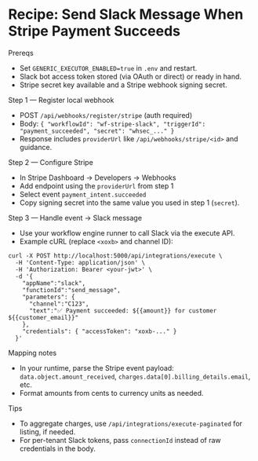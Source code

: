 # Recipe: Send Slack Message When Stripe Payment Succeeds

Prereqs

- Set `GENERIC_EXECUTOR_ENABLED=true` in `.env` and restart.
- Slack bot access token stored (via OAuth or direct) or ready in hand.
- Stripe secret key available and a Stripe webhook signing secret.

Step 1 — Register local webhook

- POST `/api/webhooks/register/stripe` (auth required)
- Body:
  `{ "workflowId": "wf-stripe-slack", "triggerId": "payment_succeeded", "secret": "whsec_..." }`
- Response includes `providerUrl` like `/api/webhooks/stripe/<id>` and guidance.

Step 2 — Configure Stripe

- In Stripe Dashboard → Developers → Webhooks
- Add endpoint using the `providerUrl` from step 1
- Select event `payment_intent.succeeded`
- Copy signing secret into the same value you used in step 1 (`secret`).

Step 3 — Handle event → Slack message

- Use your workflow engine runner to call Slack via the execute API.
- Example cURL (replace `<xoxb>` and channel ID):

```
curl -X POST http://localhost:5000/api/integrations/execute \
  -H 'Content-Type: application/json' \
  -H 'Authorization: Bearer <your-jwt>' \
  -d '{
    "appName":"slack",
    "functionId":"send_message",
    "parameters": {
      "channel":"C123",
      "text":"✅ Payment succeeded: ${{amount}} for customer ${{customer_email}}"
    },
    "credentials": { "accessToken": "xoxb-..." }
  }'
```

Mapping notes

- In your runtime, parse the Stripe event payload: `data.object.amount_received`, `charges.data[0].billing_details.email`, etc.
- Format amounts from cents to currency units as needed.

Tips

- To aggregate charges, use `/api/integrations/execute-paginated` for listing, if needed.
- For per-tenant Slack tokens, pass `connectionId` instead of raw credentials in the body.
